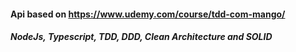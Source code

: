 #### Api based on https://www.udemy.com/course/tdd-com-mango/
##### NodeJs, Typescript, TDD, DDD, Clean Architecture and SOLID
